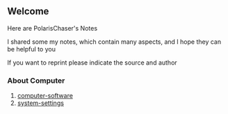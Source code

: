 ## Welcome 
Here are PolarisChaser's Notes

I shared some my notes, which contain many aspects, and I hope they can be helpful to you

If you want to reprint please indicate the source and author

### About Computer

1. [computer-software](https://github.com/PolarisChaser/PolarisChaser.github.io/blob/master/Notes/Computer/computer-software.md#catalogue)
2. [system-settings](https://github.com/PolarisChaser/PolarisChaser.github.io/blob/master/Notes/Computer/system-settings.md)





